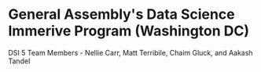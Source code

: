 # General Assembly's Data Science Immerive Program (Washington DC)
DSI 5 
Team Members - Nellie Carr, Matt Terribile, Chaim Gluck, and Aakash Tandel 
